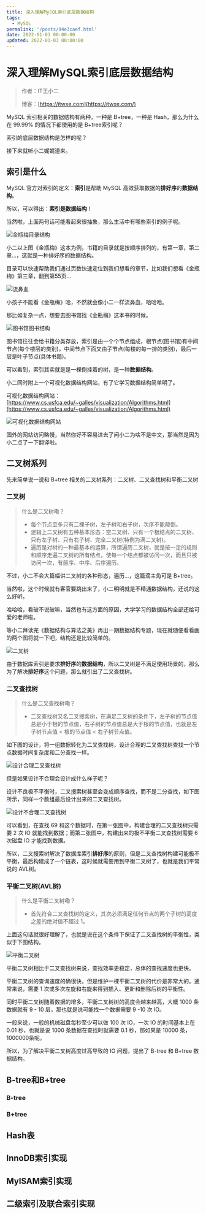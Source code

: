 ```yaml
---
title: 深入理解MySQL索引底层数据结构
tags:
  - MySQL
permalink: '/posts/94e3caef.html'
date: 2022-01-03 00:00:00
updated: 2022-01-03 00:00:00
---
```


# 深入理解MySQL索引底层数据结构

> 作者：IT王小二
> 
> 博客：[https://itwxe.com](https://itwxe.com/) 

MySQL 索引相关的数据结构有两种，一种是 B+tree，一种是 Hash，那么为什么在 99.99% 的情况下都使用的是 B+tree索引呢？

索引的底层数据结构是怎样的呢？

接下来就听小二娓娓道来。

## 索引是什么

MySQL 官方对索引的定义：**索引**是帮助 MySQL 高效获取数据的**排好序**的**数据结构**。

所以，可以得出：**索引是数据结构**！

当然啦，上面两句话可能看起来很抽象，那么生活中有哪些索引的例子呢。

![金瓶梅目录结构](https://images.itwxe.com/images/2022/01/59649a04f487e.png)

小二以上图《金瓶梅》这本为例，书籍的目录就是按顺序排列的，有第一章，第二章...，这就是一种排好序的数据结构。

目录可以快速帮助我们通过页数快速定位到我们想看的章节，比如我们想看《金瓶梅》第三章，翻到第55页...

![流鼻血](https://images.itwxe.com/images/emoji/流鼻血-1.png)

小孩子不能看《金瓶梅》哈，不然就会像小二一样流鼻血，哈哈哈。

那比如复杂一点，想要去图书馆找《金瓶梅》这本书的时候。

![图书馆图书结构](https://images.itwxe.com/images/2022/01/ea8c8d9cdf5e1.png)

图书馆往往会给书籍分类存放，索引是由一个个节点组成，根节点(图书馆)有中间节点(每个楼层的类别)，中间节点下面又由子节点(每楼的每一排的类别)，最后一层是叶子节点(具体书籍)。 

可以看到，索引其实就是是一棵倒挂着的树，是一种**数据结构**。

小二同时附上一个可视化数据结构网站，有了它学习数据结构简单明了。

可视化数据结构网站：[https://www.cs.usfca.edu/~galles/visualization/Algorithms.html](https://www.cs.usfca.edu/~galles/visualization/Algorithms.html)

![可视化数据结构网站](https://images.itwxe.com/images/2022/01/efc683bb82cff.png)

国外的网站访问略慢，当然你好不容易进去了问小二为啥不是中文，那当然是因为小二点了一下翻译啦。

## 二叉树系列

先来简单说一说和 B+tree 相关的二叉树系列：二叉树、二叉查找树和平衡二叉树

### 二叉树

> 什么是二叉树嘞？
>
> - 每个节点至多只有二棵子树，左子树和右子树，次序不能颠倒。
> - 逻辑上二叉树有五种基本形态：空二叉树、只有一个根结点的二叉树、只有左子树、只有右子树、完全二叉树(特例为满二叉树)。
> - 遍历是对树的一种最基本的运算，所谓遍历二叉树，就是按一定的规则和顺序走遍二叉树的所有结点，使每一个结点都被访问一次，而且只被访问一次，有前序、中序、后序遍历。

不过，小二不会大篇幅讲二叉树的各种形态，遍历...，这篇滴主角可是 B+tree。

当然啦，这个时候就有客官要跳出来了，小二明明就是不精通数据结构，还说的这么好听。

哈哈哈，看破不说破嘛，当然也有这方面的原因，大学学习的数据结构全部还给可爱的老师啦。

等小二拜读完《数据结构与算法之美》再出一期数据结构专题，现在就随便看看画的两个图将就一下吧，结构还是比较简单的。

![二叉树](https://images.itwxe.com/images/2022/01/07e5b62d8c16a.png)

由于数据库索引是要求**排好序**的**数据结构**，所以二叉树是不满足使用场景的，那么为了解决**排好序**这个问题，那么就引出了二叉查找树。

### 二叉查找树

> 什么是二叉查找树嘞？
>
> - 二叉查找树又名二叉搜索树，在满足二叉树的条件下，左子树的节点值总是小于根的节点值，右子树的节点值总是大于根的节点值，也就是左子树节点值 < 根的节点值 < 右子树节点值。

如下图的设计，将一组数据转化为二叉查找树，设计合理的二叉查找树查找一个节点数据时间复杂度和二分查找一样。

![设计合理二叉查找树](https://images.itwxe.com/images/2022/01/38e0614782b23.png)

但是如果设计不合理会设计成什么样子呢？

设计不良极不平衡时，二叉搜索树甚至会变成顺序查找，而不是二分查找，如下图所示，同样一个数组最后设计出来的二叉查找树。

![设计不合理二叉查找树](https://images.itwxe.com/images/2022/01/3cf15ffcde2f4.png)

可以看到，在查找 69 和这个数据时，在第一张图中，构建合理的二叉查找树只需要 2 次 IO 就能找到数据；而第二张图中，构建出来的极不平衡二叉查找树需要 6 次磁盘 IO 才能找到数据。

所以，二叉搜索树解决了数据库索引**排好序**的原则，但是二叉查找树构建可能极不平衡，最后构建成了一个链表，这时候就需要用到平衡二叉树了，也就是我们平常说的 AVL树。

### 平衡二叉树(AVL树)

> 什么是平衡二叉树嘞？
>
> - 首先符合二叉查找树的定义，其次必须满足任何节点的两个子树的高度之差的绝对值不超过 1。

上面这句话就很好理解了，也就是说在这个条件下保证了二叉查找树的平衡性，类似于下图结构。

![平衡二叉树](https://images.itwxe.com/images/2022/01/6739525c70ab3.png)

平衡二叉树相比于二叉查找树来说，查找效率更稳定，总体的查找速度也更快。

平衡二叉树的查询速度的确很快，但是维护一棵平衡二叉树的代价是非常大的。通常来说，需要 1 次或多次左旋和右旋来得到插入、更新和删除后树的平衡性。

同时平衡二叉树随着数据的增多，平衡二叉树树的高度会越来越高，大概 1000 条数据就有 9 - 10 层，那也就是说可能找一个数据需要 9 -10 次 IO。

一般来说，一般的机械磁盘每秒至少可以做 100 次 IO，一次 IO 的时间基本上在 0.01 秒，也就是说 1000 条数据在查找时就需要 0.1 秒，那如果是 10000 条，1000000条呢。

所以，为了解决平衡二叉树高度过高导致的 IO 问题，提出了 B-tree 和 B+tree 数据结构。

## B-tree和B+tree



### B-tree



### B+tree



## Hash表



## InnoDB索引实现



## MyISAM索引实现



## 二级索引及联合索引实现



